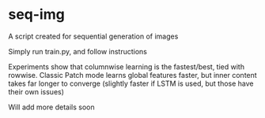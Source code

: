 # seq-img
A script created for sequential generation of images

Simply run train.py, and follow instructions

Experiments show that columnwise learning is the fastest/best, tied with rowwise. Classic Patch mode learns global features faster, but inner content takes far longer to converge (slightly faster if LSTM is used, but those have their own issues)

Will add more details soon
